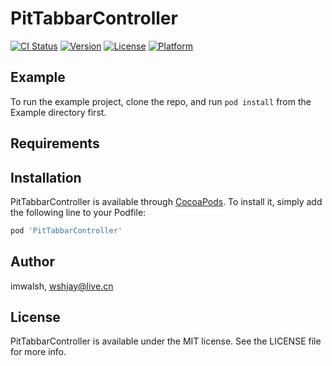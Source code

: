 # PitTabbarController

[![CI Status](https://img.shields.io/travis/imwalsh/PitTabbarController.svg?style=flat)](https://travis-ci.org/imwalsh/PitTabbarController)
[![Version](https://img.shields.io/cocoapods/v/PitTabbarController.svg?style=flat)](https://cocoapods.org/pods/PitTabbarController)
[![License](https://img.shields.io/cocoapods/l/PitTabbarController.svg?style=flat)](https://cocoapods.org/pods/PitTabbarController)
[![Platform](https://img.shields.io/cocoapods/p/PitTabbarController.svg?style=flat)](https://cocoapods.org/pods/PitTabbarController)

## Example

To run the example project, clone the repo, and run `pod install` from the Example directory first.

## Requirements

## Installation

PitTabbarController is available through [CocoaPods](https://cocoapods.org). To install
it, simply add the following line to your Podfile:

```ruby
pod 'PitTabbarController'
```

## Author

imwalsh, wshjay@live.cn

## License

PitTabbarController is available under the MIT license. See the LICENSE file for more info.

